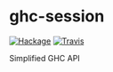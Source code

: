 # ghc-session
[![Hackage](https://img.shields.io/hackage/v/ghc-session.svg?style=plastic)](https://hackage.haskell.org/package/ghc-session)
[![Travis](https://img.shields.io/travis/pmlodawski/ghc-session.svg?style=plastic)](https://travis-ci.org/pmlodawski/ghc-session)

Simplified GHC API
